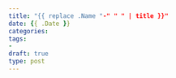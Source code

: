```yaml
---
title: "{{ replace .Name "-" " " | title }}"
date: {{ .Date }}
categories: 
tags: 
- 
draft: true
type: post
---
```

